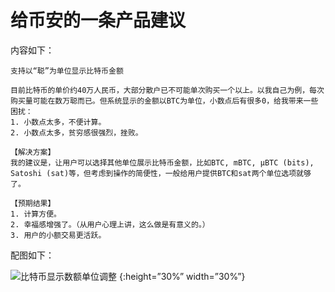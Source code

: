 # 给币安的一条产品建议

内容如下：

```plaintext
支持以“聪”为单位显示比特币金额

目前比特币的单价约40万人民币，大部分散户已不可能单次购买一个以上。以我自己为例，每次购买量可能在数万聪而已。但系统显示的金额以BTC为单位，小数点后有很多0，给我带来一些困扰：
1. 小数点太多，不便计算。
2. 小数点太多，贫穷感很强烈，挫败。

【解决方案】
我的建议是，让用户可以选择其他单位展示比特币金额，比如BTC, mBTC, μBTC (bits), Satoshi (sat)等，但考虑到操作的简便性，一般给用户提供BTC和sat两个单位选项就够了。

【预期结果】
1. 计算方便。
2. 幸福感增强了。（从用户心理上讲，这么做是有意义的。）
3. 用户的小额交易更活跃。
```

配图如下：

![比特币显示数额单位调整](images/bitcoin_unit_issue.jpg) {:height=”30%” width=”30%”}
